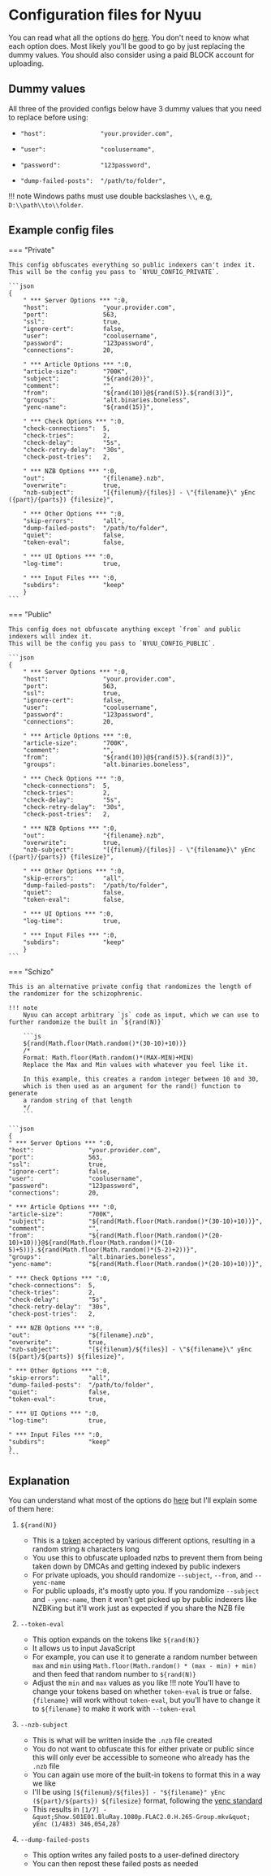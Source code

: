 # Configuration files for Nyuu

You can read what all the options do [here](https://github.com/animetosho/Nyuu/blob/master/help-full.txt). 
You don't need to know what each option does. Most likely you'll be good to go by just replacing the dummy values.
You should also consider using a paid BLOCK account for uploading.

## Dummy values

All three of the provided configs below have 3 dummy values that you need to replace before using:

- `"host":               "your.provider.com",`

- `"user":               "coolusername",`

- `"password":           "123password",`

- `"dump-failed-posts":  "/path/to/folder",`

!!! note
    Windows paths must use double backslashes `\\`, e.g, `D:\\path\\to\\folder`.

## Example config files

=== "Private"

    This config obfuscates everything so public indexers can't index it.
    This will be the config you pass to `NYUU_CONFIG_PRIVATE`.

    ```json
    {
        " *** Server Options *** ":0,
        "host":               "your.provider.com",
        "port":               563,
        "ssl":                true,
        "ignore-cert":        false,
        "user":               "coolusername",
        "password":           "123password",
        "connections":        20,
        
        " *** Article Options *** ":0,
        "article-size":       "700K",
        "subject":            "${rand(20)}",
        "comment":            "",
        "from":               "${rand(10)}@${rand(5)}.${rand(3)}",
        "groups":             "alt.binaries.boneless",
        "yenc-name":          "${rand(15)}",
        
        " *** Check Options *** ":0,
        "check-connections":  5,
        "check-tries":        2,
        "check-delay":        "5s",
        "check-retry-delay":  "30s",
        "check-post-tries":   2,
        
        " *** NZB Options *** ":0,
        "out":                "{filename}.nzb",
        "overwrite":          true,
        "nzb-subject":        "[{filenum}/{files}] - \"{filename}\" yEnc ({part}/{parts}) {filesize}",
        
        " *** Other Options *** ":0,
        "skip-errors":        "all",
        "dump-failed-posts":  "/path/to/folder",
        "quiet":              false,
        "token-eval":         false,
        
        " *** UI Options *** ":0,
        "log-time":           true,
        
        " *** Input Files *** ":0,
        "subdirs":            "keep"
        }
    ```

=== "Public"

    This config does not obfuscate anything except `from` and public indexers will index it.
    This will be the config you pass to `NYUU_CONFIG_PUBLIC`.

    ```json
    {
        " *** Server Options *** ":0,
        "host":               "your.provider.com",
        "port":               563,
        "ssl":                true,
        "ignore-cert":        false,
        "user":               "coolusername",
        "password":           "123password",
        "connections":        20,
        
        " *** Article Options *** ":0,
        "article-size":       "700K",
        "comment":            "",
        "from":               "${rand(10)}@${rand(5)}.${rand(3)}",
        "groups":             "alt.binaries.boneless",
        
        " *** Check Options *** ":0,
        "check-connections":  5,
        "check-tries":        2,
        "check-delay":        "5s",
        "check-retry-delay":  "30s",
        "check-post-tries":   2,
        
        " *** NZB Options *** ":0,
        "out":                "{filename}.nzb",
        "overwrite":          true,
        "nzb-subject":        "[{filenum}/{files}] - \"{filename}\" yEnc ({part}/{parts}) {filesize}",
        
        " *** Other Options *** ":0,
        "skip-errors":        "all",
        "dump-failed-posts":  "/path/to/folder",
        "quiet":              false,
        "token-eval":         false,
        
        " *** UI Options *** ":0,
        "log-time":           true,
        
        " *** Input Files *** ":0,
        "subdirs":            "keep"
        }
    ```

=== "Schizo"

    This is an alternative private config that randomizes the length of the randomizer for the schizophrenic.

    !!! note
        Nyuu can accept arbitrary `js` code as input, which we can use to further randomize the built in `${rand(N)}`

        ```js
        ${rand(Math.floor(Math.random()*(30-10)+10))}
        /*
        Format: Math.floor(Math.random()*(MAX-MIN)+MIN)
        Replace the Max and Min values with whatever you feel like it.

        In this example, this creates a random integer between 10 and 30,
        which is then used as an argument for the rand() function to generate
        a random string of that length
        */
        ```

    ```json
    {
    " *** Server Options *** ":0,
    "host":               "your.provider.com",
    "port":               563,
    "ssl":                true,
    "ignore-cert":        false,
    "user":               "coolusername",
    "password":           "123password",
    "connections":        20,

    " *** Article Options *** ":0,
    "article-size":       "700K",
    "subject":            "${rand(Math.floor(Math.random()*(30-10)+10))}",
    "comment":            "",
    "from":               "${rand(Math.floor(Math.random()*(20-10)+10))}@${rand(Math.floor(Math.random()*(10-5)+5))}.${rand(Math.floor(Math.random()*(5-2)+2))}",
    "groups":             "alt.binaries.boneless",
    "yenc-name":          "${rand(Math.floor(Math.random()*(20-10)+10))}",

    " *** Check Options *** ":0,
    "check-connections":  5,
    "check-tries":        2,
    "check-delay":        "5s",
    "check-retry-delay":  "30s",
    "check-post-tries":   2,

    " *** NZB Options *** ":0,
    "out":                "${filename}.nzb",
    "overwrite":          true,
    "nzb-subject":        "[${filenum}/${files}] - \"${filename}\" yEnc (${part}/${parts}) ${filesize}",

    " *** Other Options *** ":0,
    "skip-errors":        "all",
    "dump-failed-posts":  "/path/to/folder",
    "quiet":              false,
    "token-eval":         true,

    " *** UI Options *** ":0,
    "log-time":           true,

    " *** Input Files *** ":0,
    "subdirs":            "keep"
    }
    ```

## Explanation

You can understand what most of the options do [here](https://github.com/animetosho/Nyuu/blob/master/help-full.txt) but I'll explain some of them here:

1. `${rand(N)}`
    - This is a [token](https://github.com/animetosho/Nyuu/blob/master/help-full.txt#L87-L110) accepted by various different options, resulting in a random string `N` characters long
    - You use this to obfuscate uploaded nzbs to prevent them from being taken down by DMCAs and getting indexed by public indexers
    - For private uploads, you should randomize `--subject`, `--from`, and `--yenc-name`
    - For public uploads, it's mostly upto you. If you randomize `--subject` and `--yenc-name`, then it won't get picked up by public indexers like NZBKing but it'll work just as expected if you share the NZB file

2. `--token-eval`
    - This option expands on the tokens like `${rand(N)}`
    - It allows us to input JavaScript
    - For example, you can use it to generate a random number between `max` and `min` using `Math.floor(Math.random() * (max - min) + min)` and then feed that random number to `${rand(N)}`
    - Adjust the `min` and `max` values as you like
    !!! note
          You'll have to change your tokens based on whether `token-eval` is true or false. `{filename}` will work without `token-eval`, but you'll have to change it to `${filename}` to make it work with `--token-eval`

3. `--nzb-subject`
    - This is what will be written inside the `.nzb` file created
    - You do not want to obfuscate this for either private or public since this will only ever be accessible to someone who already has the `.nzb` file
    - You can again use more of the built-in tokens to format this in a way we like
    - I'll be using `[${filenum}/${files}] - "${filename}" yEnc (${part}/${parts}) ${filesize}` format, following the [yenc standard](http://www.yenc.org/yenc-draft.1.3.txt)
    - This results in `[1/7] - &quot;Show.S01E01.BluRay.1080p.FLAC2.0.H.265-Group.mkv&quot; yEnc (1/483) 346,054,287`

4. `--dump-failed-posts`
    - This option writes any failed posts to a user-defined directory
    - You can then repost these failed posts as needed